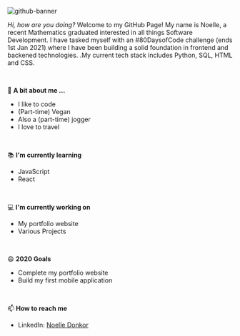 ![github-banner](https://user-images.githubusercontent.com/73482293/102000236-43ed5b80-3cdd-11eb-8b4c-bfe2db8caf93.png)

*Hi, how are you doing?* Welcome to my GitHub Page! My name is Noelle, a recent Mathematics graduated interested in all things Software Development. I have tasked myself with an #80DaysofCode challenge (ends 1st Jan 2021) where I have been building a solid foundation in frontend and backened technologies. .My current tech stack includes Python, SQL, HTML and CSS.

<br/>

💬 **A bit about me ...**
- I like to code
- (Part-time) Vegan
- Also a (part-time) jogger
- I love to travel

<br/>

:books: **I'm currently learning**
- JavaScript
- React

<br/>

:computer: **I'm currently working on**
- My portfolio website
- Various Projects

<br/>

😄 **2020 Goals**
- Complete my portfolio website
- Build my first mobile application

<br/>

📫 **How to reach me**
- LinkedIn: [Noelle Donkor](https://www.linkedin.com/in/noelle-donkor/)

